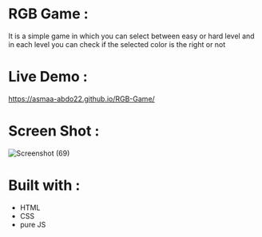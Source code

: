 # RGB Game :

 It is a simple game in which you can select between easy or hard level and in each level you can check if the selected color is the right or not

 # Live Demo :

 https://asmaa-abdo22.github.io/RGB-Game/

 # Screen Shot :

 ![Screenshot (69)](https://github.com/user-attachments/assets/182cd08c-5a1d-4172-b227-28f8c9a5a71b)

# Built with :

* HTML
* CSS
* pure JS

 
